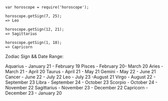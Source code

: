 ```
var horoscope = require('horoscope');

horoscope.getSign(7, 25);
=> Leo

horoscope.getSign(12, 21);
=> Sagittarius

horoscope.getSign(1, 18);
=> Capricorn
```


Zodiac Sign && Date Range:

Aquarius - January 21 - February 19
Pisces - February 20- March 20
Aries - March 21 - April 20
Taurus - April 21 - May 21
Gemini - May 22 - June 21
Cancer - June 22 - July 22
Leo - July 23 -August 21
Virgo - August 22 - September 23
Libra - September 24 - October 23
Scorpio - October 24 - November 22
Sagittarius - November 23 - December 22
Capricorn - December 23 - January 20
